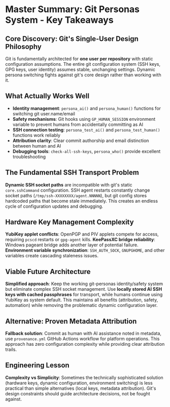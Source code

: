 # Master Summary: Git Personas System - Key Takeaways

## Core Discovery: Git's Single-User Design Philosophy
Git is fundamentally architected for **one user per repository** with static configuration assumptions. The entire git configuration system (SSH keys, GPG keys, user identity) assumes stable, unchanging settings. Dynamic persona switching fights against git's core design rather than working with it.

## What Actually Works Well
- **Identity management**: `persona_ai()` and `persona_human()` functions for switching git user.name/email
- **Safety mechanisms**: Git hooks using `GP_HUMAN_SESSION` environment variable to prevent humans from accidentally committing as AI
- **SSH connection testing**: `persona_test_ai()` and `persona_test_human()` functions work reliably
- **Attribution clarity**: Clear commit authorship and email distinction between human and AI
- **Debugging tools**: `check-all-ssh-keys`, `persona_who()` provide excellent troubleshooting

## The Fundamental SSH Transport Problem
**Dynamic SSH socket paths** are incompatible with git's static `core.sshCommand` configuration. SSH agent restarts constantly change socket paths (`/tmp/ssh-XXXXXXXX/agent.NNNNN`), but git config stores hardcoded paths that become stale immediately. This creates an endless cycle of configuration updates and debugging.

## Hardware Key Management Complexity
**YubiKey applet conflicts**: OpenPGP and PIV applets compete for access, requiring `pcscd` restarts or `gpg-agent` kills. **KeePassXC bridge reliability**: Windows pageant bridge adds another layer of potential failure. **Environment variable synchronization**: `SSH_AUTH_SOCK`, `GNUPGHOME`, and other variables create cascading staleness issues.

## Viable Future Architecture
**Simplified approach**: Keep the working git-personas identity/safety system but eliminate complex SSH socket management. Use **locally stored AI SSH keys with cached passphrases** for transport, while humans continue using YubiKey as system default. This maintains all benefits (attribution, safety, automation) while removing the problematic dynamic configuration layer.

## Alternative: Proven Metadata Attribution
**Fallback solution**: Commit as human with AI assistance noted in metadata, use `provenance.yml` GitHub Actions workflow for platform operations. This approach has zero configuration complexity while providing clear attribution trails.

## Engineering Lesson
**Complexity vs Simplicity**: Sometimes the technically sophisticated solution (hardware keys, dynamic configuration, environment switching) is less practical than simple alternatives (local keys, metadata attribution). Git's design constraints should guide architecture decisions, not be fought against.